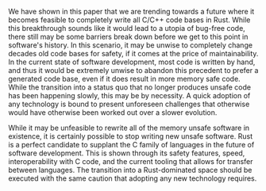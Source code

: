 We have shown in this paper that we are trending towards a future where it becomes feasible to completely write all C/C++ code bases in Rust.
While this breakthrough sounds like it would lead to a utopia of bug-free code, there still may be some barriers break down before we get to this point in software's history.
In this scenario, it may be unwise to completely change decades old code bases for safety, if it comes at the price of maintainability.
In the current state of software development, most code is written by hand, and thus it would be extremely unwise to abandon this precedent to prefer a generated code base, even if it does result in more memory safe code. 
While the transition into a status quo that no longer produces unsafe code has been happening slowly, this may be by necessity. 
A quick adoption of any technology is bound to present unforeseen challenges that otherwise would have otherwise been worked out over a slower evolution. 



While it may be unfeasible to rewrite all of the memory unsafe software in existence, it is certainly possible to stop writing new unsafe software.
Rust is a perfect candidate to supplant the C family of languages in the future of software development.
This is shown through its safety features, speed,  interoperability with C code, and the current tooling that allows for transfer between languages. 
The transition into a Rust-dominated space should be executed with the same caution that adopting any new technology requires. 



